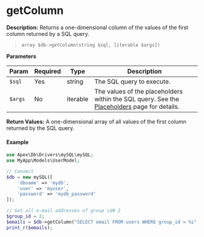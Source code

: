 
# getColumn

**Description:** Returns a one-dimensional column of the values of the first column returned by a SQL query.

> `array $db->getColumn(string $sql, [iterable $args])`


**Parameters**

Param | Required | Type | Description
------------- |------------- |------------- |------------- 
`$sql` | Yes | string | The SQL query to execute.
`$args` | No | iterable | The values of the placeholders within the SQL query.  See the [Placeholders](../placeholders.md) page for details.


**Return Values:** A one-dimensional array of all values of the first column returned by the SQL query.


#### Example

~~~php
use Apex\Db\Drivers\mySQL\mySQL;
use MyApp\Models\UserModel;

// Connect
$db = new mySQL([
    'dbname' => 'mydb', 
    'user' => 'myuser', 
    'password' => 'mydb_password'
]);

// Get all e-mail addresses of group id# 2
$group_id = 2;
$emails = $db->getColumn("SELECT email FROM users WHERE group_id = %i", $group_id);
print_r($emails);
~~~


